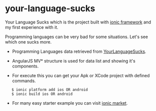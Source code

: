 # your-language-sucks

Your Language Sucks which is the project built with [ionic framework](http://ionicframework.com/) and my first experience with it. 

Programming languages can be very bad for some situations. Let's see which one sucks more.


- Programming Languages data retrieved from [YourLanguageSucks](https://wiki.theory.org/YourLanguageSucks).

- AngularJS MV* structure is used for data list and showing it's components.

- For execute this you can get your Apk or XCode project with defined commands.
  
```
   $ ionic platform add ios OR android
   $ ionic build ios OR android
````
- For many easy starter example you can visit [ionic market](https://market.ionic.io/starters).
